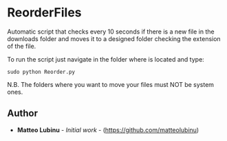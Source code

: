 # ReorderFiles
Automatic script that checks every 10 seconds if there is a new file in the downloads folder and moves it to a designed folder checking the extension of the file.

To run the script just navigate in the folder where is located and type:
```
sudo python Reorder.py
```

N.B. The folders where you want to move your files must NOT be system ones.

## Author

* **Matteo Lubinu** - *Initial work* - (https://github.com/matteolubinu)
